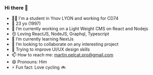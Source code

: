### Hi there 👋

- 👨‍🎓 I'm a student in Ynov LYON and working for CD74
- 🎂 23 yo (1997)
- 🔭 I’m currently working on a Light Weight CMS on React and Nodejs
- 😍 Loving ReactJS, NodeJS, Graphql, Typescript
- 🌱 I’m currently learning NextJs
- 👯 I’m looking to collaborate on any interesting project
- 🤔 Trying to improve UI/UX design skills
- 📫 How to reach me: martin.pelcat.pro@gmail.com
- 😄 Pronouns: Him
- ⚡ Fun fact: Love cycling 🚲
